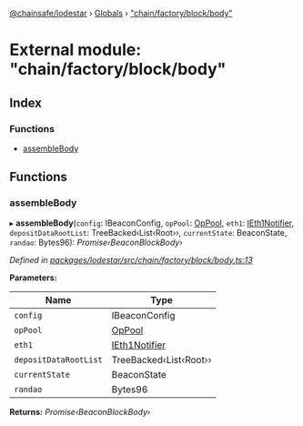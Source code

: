 [@chainsafe/lodestar](../README.md) › [Globals](../globals.md) › ["chain/factory/block/body"](_chain_factory_block_body_.md)

# External module: "chain/factory/block/body"

## Index

### Functions

* [assembleBody](_chain_factory_block_body_.md#assemblebody)

## Functions

###  assembleBody

▸ **assembleBody**(`config`: IBeaconConfig, `opPool`: [OpPool](../classes/_oppool_oppool_.oppool.md), `eth1`: [IEth1Notifier](../interfaces/_eth1_interface_.ieth1notifier.md), `depositDataRootList`: TreeBacked‹List‹Root››, `currentState`: BeaconState, `randao`: Bytes96): *Promise‹BeaconBlockBody›*

*Defined in [packages/lodestar/src/chain/factory/block/body.ts:13](https://github.com/ChainSafe/lodestar/blob/2fb982b/packages/lodestar/src/chain/factory/block/body.ts#L13)*

**Parameters:**

Name | Type |
------ | ------ |
`config` | IBeaconConfig |
`opPool` | [OpPool](../classes/_oppool_oppool_.oppool.md) |
`eth1` | [IEth1Notifier](../interfaces/_eth1_interface_.ieth1notifier.md) |
`depositDataRootList` | TreeBacked‹List‹Root›› |
`currentState` | BeaconState |
`randao` | Bytes96 |

**Returns:** *Promise‹BeaconBlockBody›*
